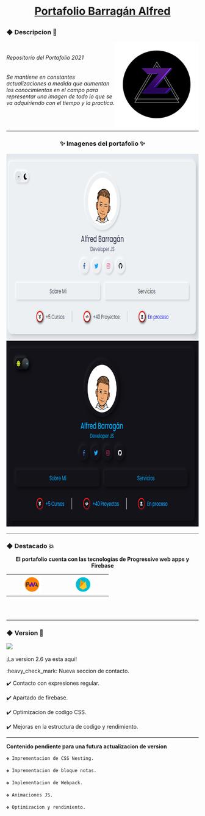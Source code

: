 # [<p align="center">Portafolio Barragán Alfred</p>](https://zkc-portafolio.netlify.app/)
### ◆ Descripcion :apple:
<div align="center">
	<img src="/readme/logozkc.png" alt="Logo" width="220px" height=="220px" align="right">
	<br>
	<p align="left"><em>
		Repositorio del Portafolio 2021
		<br>
		<br>
		<br>
			Se mantiene en constantes actualizaciones 
			a medida que aumentan los conocimientos en el campo 
			para representar una imagen de todo lo que se va 
			adquiriendo con el tiempo y la practica.
		<br>
		<br>
		<br>
		<br>
	</em></p> 
</div>


---

### <p align="center">:sparkles: Imagenes del portafolio :sparkles:</p>
<div align="center">
<img src="/readme/Banner1.png" alt="Primer Banner" width="829px" height="487px"><img src="/readme/Banner2.png" alt="Segundo Banner" width="829px" height="487px">
</div>

---

### ◆ Destacado :boom:
**<p align="center">El portafolio cuenta con las tecnologías de Progressive web apps y Firebase</p>**


<table align="center">
  <tr>
    <td align="center" width="120">
      <a href="#macropower-tech">
        <img src="./readme/pwa.png" width="48" height="48" alt="PWA" />
      </a>
      <br>
    </td>
    <td align="center" width="120">
      <a href="#macropower-tech">
        <img src="./readme/firebase.png" width="48" height="48" alt="Firebase" />
      </a>
      <br>
    </td>
 </tr>
<table>
<br>
<br>
	
---

###  ◆ Version :tada: 
[<img src="https://img.shields.io/badge/Versi%C3%B3n-2.6-053337"/>](https://github.com/Zekcron12/Mi-Portafolio)	
<p align="justify"> ¡La version 2.6 ya esta aqui!</p>
<p align="justify"> 
:heavy_check_mark: Nueva seccion de contacto.
	
:heavy_check_mark: Contacto con expresiones regular.
	
:heavy_check_mark: Apartado de firebase.
	
:heavy_check_mark: Optimizacion de codigo CSS.
	
:heavy_check_mark: Mejoras en la estructura de codigo y rendimiento.
</p>

---
	
**<p align="justify">Contenido pendiente para una futura actualizacion de version</p>**	

<p align="justify">
	
	✤ Imprementacion de CSS Nesting.
	
	✤ Imprementacion de bloque notas.
	
	✤ Implementacion de Webpack.
	
	✤ Animaciones JS.
	
	✤ Optimizacion y rendimiento.
</p>
